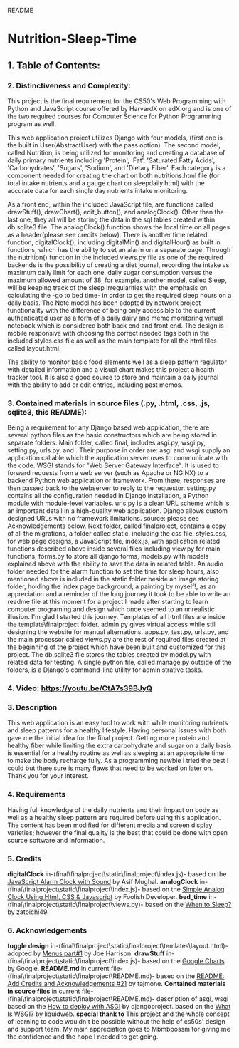 README
# Nutrition-Sleep-Time

## 1. Table of Contents:

### 2. Distinctiveness and Complexity:
This project is the final requirement for the CS50's Web Programming with Python and JavaScript course offered by HarvardX on edX.org and is one of the two required courses for Computer Science for Python Programming program as well.

This web application project utilizes Django with four models, (first one is the built in User(AbstractUser) with the pass option). The second model, called Nutrition, is being utilized for monitoring and creating a database of daily primary nutrients including 'Protein', 'Fat', 'Saturated Fatty Acids', 'Carbohydrates', 'Sugars', 'Sodium', and 'Dietary Fiber'. Each category is a component needed for creating the chart on both nutritions.html file (for total intake nutrients and a gauge chart on sleepdaily.html) with the accurate data for each single day nutrients intake monitoring.

As a front end, within the included JavaScript file, are functions called drawStuff(), drawChart(), edit_button(), and analogClock(). Other than the last one, they all will be storing the data in the sql tables created within db.sqlite3 file. The analogClock() function shows the local time on all pages as a header(please see credits below). There is another time related function, digitalClock(), including digitalMin() and digitalHour() as built in functions, which has the ability to set an alarm on a separate page. Through the nutrition() function in the included views.py file as one of the required backends is the possibility of creating a diet journal, recording the intake vs maximum daily limit for each one, daily sugar consumption versus the maximum allowed amount of 38, for example.  another model, called Sleep, will be keeping track of the sleep irregularities with the emphasis on calculating the -go to bed time- in order to get the required sleep hours on a daily basis. The Note model has been adopted by network project functionality with the difference of being only accessible to the current authenticated user as a form of a daily dairy and memo monitoring virtual notebook which is considered both back end and front end. The design is mobile responsive with choosing the correct needed tags both in the included styles.css file as well as the main template for all the html files called layout.html. 

The ability to monitor basic food elements well as a sleep pattern regulator with detailed information and a visual chart makes this project a health tracker tool. It is also a good source to store and maintain a daily journal with the ability to add or edit entries, including past memos.  

### 3. Contained materials in source files (.py, .html, .css, .js, sqlite3, this README):
Being a requirement for any Django based web application, there are several python files as the basic constructors which are being stored in separate folders. Main folder, called final, includes asgi.py, wsgi.py, setting.py, urls.py, and . Their purpose in order are: asgi and wsgi supply an application callable which the application server uses to communicate with the code. WSGI stands for "Web Server Gateway Interface". It is used to forward requests from a web server (such as Apache or NGINX) to a backend Python web application or framework. From there, responses are then passed back to the webserver to reply to the requestor. setting.py contains all the configuration needed in Django installation, a Python module with module-level variables. urls.py is a clean URL scheme which is an important detail in a high-quality web application. Django allows custom designed URLs with no framework limitations. source: please see Acknowledgements below.
Next folder, called finalproject, contains a copy of all the migrations, a folder called static, including the css file, styles.css, for web page designs, a JavaScript file, index.js, with application related functions described above inside several files including view.py for main functions, forms.py to store all django forms, models.py with models explained above with the ability to save the data in related table. An audio folder needed for the alarm function to set the time for sleep hours, also mentioned above is included in the static folder beside an image storing folder, holding the index page background, a painting by myself!, as an appreciation and a reminder of the long journey it took to be able to write an readme file at this moment for a project I made after starting to learn computer programing and design which once seemed to an unrealistic illusion. I'm glad I started this journey. Templates of all html files are inside the template\finalproject folder. admin.py gives virtual access while still designing the website for manual alternations. apps.py, test.py, urls.py, and the main processor called views.py are the rest of required files created at the beginning of the project which have been built and customized for this project. The db.sqlite3 file stores the tables created by model.py with related data for testing. A single python file, called manage.py outside of the folders, is a Django's command-line utility for administrative tasks.

### 4. Video: <https://youtu.be/CtA7s39BJyQ>

### 3. Description
This web application is an easy tool to work with while monitoring nutrients and sleep patterns for a healthy lifestyle. Having personal issues with both gave me the initial idea for the final project. Getting more protein and healthy fiber while limiting the extra carbohydrate and sugar on a daily basis is essential for a healthy routine as well as sleeping at an appropriate time to make the body recharge fully. As a programming newbie I tried the best I could but there sure is many flaws that need to be worked on later on. Thank you for your interest.

### 4. Requirements
Having full knowledge of the daily nutrients and their impact on body as well as a healthy sleep pattern are required before using this application. The content has been modified for different media and screen display varieties; however the final quality is the best that could be done with open source software and information. 

### 5. Credits
**digitalClock**
in-(final\finalproject\static\finalproject\index.js)-
based on the [JavaScript Alarm Clock with Sound](https://www.codehim.com/date-time/javascript-alarm-clock-with-sound/) by Asif Mughal.
**analogClock**
in-(final\finalproject\static\finalproject\index.js)-
based on the [Simple Analog Clock Using Html, CSS & Javascript](https://dev.to/code_mystery/simple-analog-clock-using-html-css-javascript-2c6a
) by Foolish Developer.
**bed_time**
in-(final\finalproject\static\finalproject\views.py)-
based on the [When to Sleep?](https://edabit.com/challenge/e5XZ82bAk2rBo9EfS) by 
zatoichi49.

### 6. Acknowledgements
**toggle design**
in-(final\finalproject\static\finalproject\temlates\layout.html)-
adopted by [Menus part#1](https://github.com/frontend-joe) by 
Joe Harrison.
**drawStuff**
in-(final\finalproject\static\finalproject\index.js)-
based on the [Google Charts](https://developers.google.com/chart) by Google.
**README.md**
in current file-(final\finalproject\static\finalproject\README.md)-
based on the [README: Add Credits and Acknowledgements #21](https://github.com/fantaisie-software/purebasic/issues/21) by 
tajmone.
**Contained materials in source files**
in current file-(final\finalproject\static\finalproject\README.md)-
description of asgi, wsgi
based on the [How to deploy with ASGI](https://docs.djangoproject.com/en/4.1/howto/deployment/asgi/) by djangoproject.
based on the [What Is WSGI?](https://www.liquidweb.com/kb/what-is-wsgi/#:~:text=Purpose,Python%20web%20application%20or%20framework.) by liquidweb.
**special thank to**
This project and the whole consept of learning to code wouldn't be possible without the help of cs50s' design and support team. My main appreciation goes to Mbmbpossm for giving me the confidence and the hope I needed to get going.